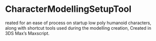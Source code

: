 # CharacterModellingSetupTool
reated for an ease of process on startup low poly humanoid characters, along with shortcut tools used during the modelling creation, Created in 3DS Max’s Maxscript. 
